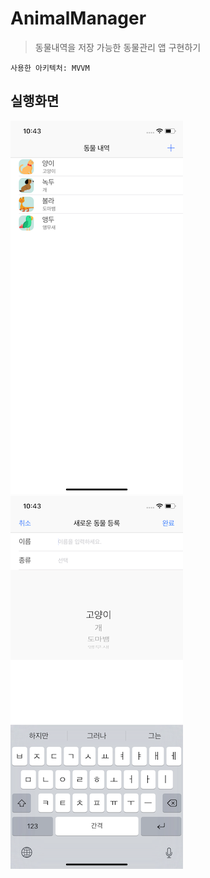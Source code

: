# AnimalManager
> 동물내역을 저장 가능한 동물관리 앱 구현하기
```
사용한 아키텍처: MVVM
```

## 실행화면

![Images/main](Images/main.png)![Images/register](Images/register.png)